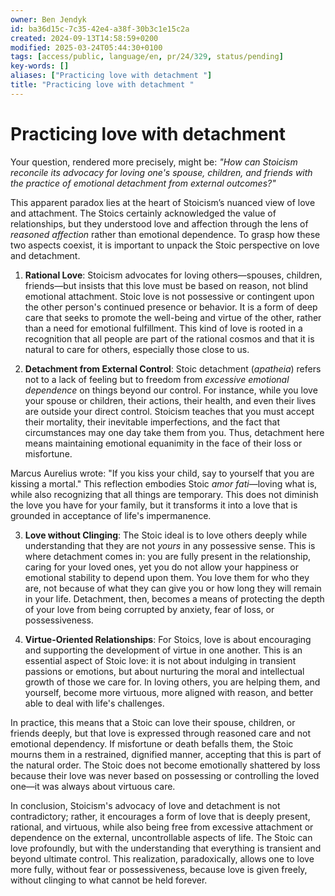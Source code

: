 ```yaml
---
owner: Ben Jendyk
id: ba36d15c-7c35-42e4-a38f-30b3c1e15c2a
created: 2024-09-13T14:58:59+0200
modified: 2025-03-24T05:44:30+0100
tags: [access/public, language/en, pr/24/329, status/pending]
key-words: []
aliases: ["Practicing love with detachment "]
title: "Practicing love with detachment "
---
```


# Practicing love with detachment 

Your question, rendered more precisely, might be: *"How can Stoicism reconcile its advocacy for loving one's spouse, children, and friends with the practice of emotional detachment from external outcomes?"*

This apparent paradox lies at the heart of Stoicism’s nuanced view of love and attachment. The Stoics certainly acknowledged the value of relationships, but they understood love and affection through the lens of *reasoned affection* rather than emotional dependence. To grasp how these two aspects coexist, it is important to unpack the Stoic perspective on love and detachment.

1. **Rational Love**: Stoicism advocates for loving others—spouses, children, friends—but insists that this love must be based on reason, not blind emotional attachment. Stoic love is not possessive or contingent upon the other person's continued presence or behavior. It is a form of deep care that seeks to promote the well-being and virtue of the other, rather than a need for emotional fulfillment. This kind of love is rooted in a recognition that all people are part of the rational cosmos and that it is natural to care for others, especially those close to us.

2. **Detachment from External Control**: Stoic detachment (*apatheia*) refers not to a lack of feeling but to freedom from *excessive emotional dependence* on things beyond our control. For instance, while you love your spouse or children, their actions, their health, and even their lives are outside your direct control. Stoicism teaches that you must accept their mortality, their inevitable imperfections, and the fact that circumstances may one day take them from you. Thus, detachment here means maintaining emotional equanimity in the face of their loss or misfortune.

Marcus Aurelius wrote: "If you kiss your child, say to yourself that you are kissing a mortal." This reflection embodies Stoic *amor fati*—loving what is, while also recognizing that all things are temporary. This does not diminish the love you have for your family, but it transforms it into a love that is grounded in acceptance of life's impermanence. 

3. **Love without Clinging**: The Stoic ideal is to love others deeply while understanding that they are not *yours* in any possessive sense. This is where detachment comes in: you are fully present in the relationship, caring for your loved ones, yet you do not allow your happiness or emotional stability to depend upon them. You love them for who they are, not because of what they can give you or how long they will remain in your life. Detachment, then, becomes a means of protecting the depth of your love from being corrupted by anxiety, fear of loss, or possessiveness.

4. **Virtue-Oriented Relationships**: For Stoics, love is about encouraging and supporting the development of virtue in one another. This is an essential aspect of Stoic love: it is not about indulging in transient passions or emotions, but about nurturing the moral and intellectual growth of those we care for. In loving others, you are helping them, and yourself, become more virtuous, more aligned with reason, and better able to deal with life's challenges.

In practice, this means that a Stoic can love their spouse, children, or friends deeply, but that love is expressed through reasoned care and not emotional dependency. If misfortune or death befalls them, the Stoic mourns them in a restrained, dignified manner, accepting that this is part of the natural order. The Stoic does not become emotionally shattered by loss because their love was never based on possessing or controlling the loved one—it was always about virtuous care.

In conclusion, Stoicism's advocacy of love and detachment is not contradictory; rather, it encourages a form of love that is deeply present, rational, and virtuous, while also being free from excessive attachment or dependence on the external, uncontrollable aspects of life. The Stoic can love profoundly, but with the understanding that everything is transient and beyond ultimate control. This realization, paradoxically, allows one to love more fully, without fear or possessiveness, because love is given freely, without clinging to what cannot be held forever.